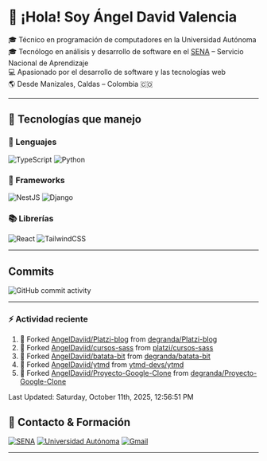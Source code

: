 # 👋 ¡Hola! Soy Ángel David Valencia

🎓 Técnico en programación de computadores en la Universidad Autónoma  
🎓 Tecnólogo en análisis y desarrollo de software en el [SENA](https://www.sena.edu.co) – Servicio Nacional de Aprendizaje  
💻 Apasionado por el desarrollo de software y las tecnologías web  
🌎 Desde Manizales, Caldas – Colombia 🇨🇴

---

## 🚀 Tecnologías que manejo

### 🧠 Lenguajes

![TypeScript](https://img.shields.io/badge/TypeScript-3178C6?style=for-the-badge&logo=typescript&logoColor=white)
![Python](https://img.shields.io/badge/Python-3776AB?style=for-the-badge&logo=python&logoColor=white)

### 🧱 Frameworks

![NestJS](https://img.shields.io/badge/NestJS-E0234E?style=for-the-badge&logo=nestjs&logoColor=white)
![Django](https://img.shields.io/badge/Django-092E20?style=for-the-badge&logo=django&logoColor=white)

### 📚 Librerías

![React](https://img.shields.io/badge/React-20232A?style=for-the-badge&logo=react&logoColor=61DAFB)
![TailwindCSS](https://img.shields.io/badge/TailwindCSS-06B6D4?style=for-the-badge&logo=tailwindcss&logoColor=white)

---

## Commits

![GitHub commit activity](https://img.shields.io/github/commit-activity/t/AngelDaviid/SocialMediaSena)

---

### :zap: Actividad reciente
<!--RECENT_ACTIVITY:start-->
1. 🔱 Forked [AngelDaviid/Platzi-blog](https://github.com/AngelDaviid/Platzi-blog) from [degranda/Platzi-blog](https://github.com/degranda/Platzi-blog)<br>
2. 🔱 Forked [AngelDaviid/cursos-sass](https://github.com/AngelDaviid/cursos-sass) from [platzi/cursos-sass](https://github.com/platzi/cursos-sass)<br>
3. 🔱 Forked [AngelDaviid/batata-bit](https://github.com/AngelDaviid/batata-bit) from [degranda/batata-bit](https://github.com/degranda/batata-bit)<br>
4. 🔱 Forked [AngelDaviid/ytmd](https://github.com/AngelDaviid/ytmd) from [ytmd-devs/ytmd](https://github.com/ytmd-devs/ytmd)<br>
5. 🔱 Forked [AngelDaviid/Proyecto-Google-Clone](https://github.com/AngelDaviid/Proyecto-Google-Clone) from [degranda/Proyecto-Google-Clone](https://github.com/degranda/Proyecto-Google-Clone)<br>
<!--RECENT_ACTIVITY:end-->
<!--RECENT_ACTIVITY:last_update-->
Last Updated: Saturday, October 11th, 2025, 12:56:51 PM
<!--RECENT_ACTIVITY:last_update_end-->

## 📌 Contacto & Formación

[![SENA](https://img.shields.io/badge/Formado%20en-SENA-00A859?style=for-the-badge&logo=googleclassroom&logoColor=white)](https://www.sena.edu.co)
[![Universidad Autónoma](https://img.shields.io/badge/Técnico-Universidad%20Autónoma-0066CC?style=for-the-badge&logo=academia&logoColor=white)](https://www.autonoma.edu.co)
[![Gmail](https://img.shields.io/badge/Email-angerlvalencia%40gmail.com-D14836?style=for-the-badge&logo=gmail&logoColor=white)](mailto:angerlvalencia@gmail.com)

---


